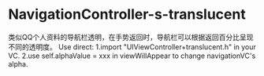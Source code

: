 # NavigationController-s-translucent
类似QQ个人资料的导航栏透明，在手势返回时，导航栏可以根据返回百分比呈现不同的透明度。
Use direct:
1.import "UIViewController+translucent.h" in your VC.
2.use self.alphaValue = xxx in viewWillAppear to change navigationVC's alpha.
